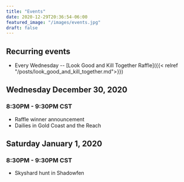 ```yaml
---
title: "Events"
date: 2020-12-29T20:36:54-06:00
featured_image: "/images/events.jpg"
draft: false
---
```


## Recurring events

- Every Wednesday -- [Look Good and Kill Together Raffle]({{< relref "/posts/look_good_and_kill_together.md">}})

## Wednesday December 30, 2020
### 8:30PM - 9:30PM CST

- Raffle winner announcement
- Dailies in Gold Coast and the Reach

## Saturday January 1, 2020
### 8:30PM - 9:30PM CST

- Skyshard hunt in Shadowfen
